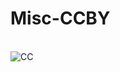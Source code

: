 # Misc-CCBY
<br><img src="https://mirrors.creativecommons.org/presskit/buttons/88x31/png/by.png" alt="CC" title="CCBY">
